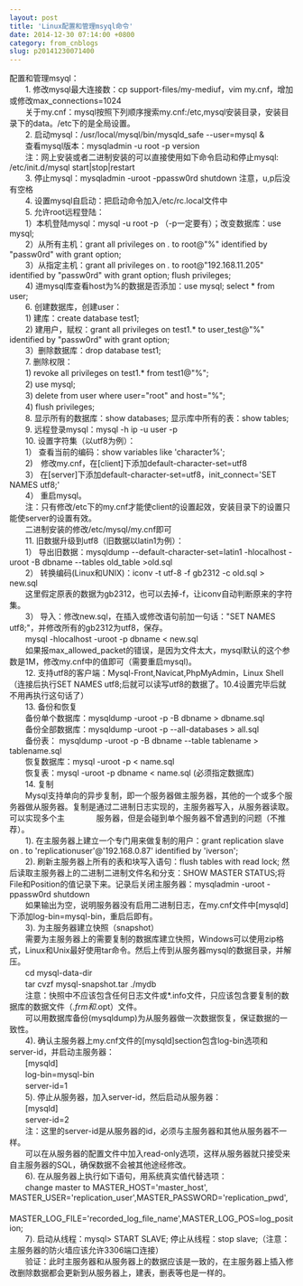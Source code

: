 ```yaml
---
layout: post
title: 'Linux配置和管理msyql命令'
date: 2014-12-30 07:14:00 +0800
category: from_cnblogs
slug: p20141230071400
---
```



配置和管理msyql：<br>
　　1. 修改mysql最大连接数：cp support-files/my-mediuf，vim my.cnf，增加或修改max_connections=1024<br>
　　关于my.cnf：mysql按照下列顺序搜索my.cnf:/etc,mysql安装目录，安装目录下的data。/etc下的是全局设置。<br>
　　2. 启动mysql：/usr/local/mysql/bin/mysqld_safe --user=mysql &amp;<br>
　　查看mysql版本：mysqladmin -u root -p version<br>
　　注：网上安装或者二进制安装的可以直接使用如下命令启动和停止mysql: /etc/init.d/mysql start|stop|restart<br>
　　3. 停止mysql：mysqladmin -uroot -ppassw0rd shutdown 注意，u,p后没有空&#26684;<br>
　　4. 设置mysql自启动：把启动命令加入/etc/rc.local文件中<br>
　　5. 允许root远程登陆：<br>
　　1）本机登陆mysql：mysql -u root -p （-p一定要有）；改变数据库：use mysql;<br>
　　2）从所有主机：grant all privileges on *.* to root@&quot;%&quot; identified by &quot;passw0rd&quot; with grant option;<br>
　　3）从指定主机：grant all privileges on *.* to root@&quot;192.168.11.205&quot; identified by &quot;passw0rd&quot; with grant option; flush privileges;<br>
　　4) 进mysql库查看host为%的数据是否添加：use mysql; select * from user;<br>
　　6. 创建数据库，创建user：<br>
　　1) 建库：create database test1;<br>
　　2) 建用户，赋权：grant all privileges on test1.* to user_test@&quot;%&quot; identified by &quot;passw0rd&quot; with grant option;<br>
　　3）删除数据库：drop database test1;<br>
　　7. 删除权限：<br>
　　1) revoke all privileges on test1.* from test1@&quot;%&quot;;<br>
　　2) use mysql;<br>
　　3) delete from user where user=&quot;root&quot; and host=&quot;%&quot;;<br>
　　4) flush privileges;<br>
　　8. 显示所有的数据库：show databases; 显示库中所有的表：show tables;<br>
　　9. 远程登录mysql：mysql -h ip -u user -p<br>
　　10. 设置字符集（以utf8为例）：<br>
　　1） 查看当前的编码：show variables like 'character%';<br>
　　2)　修改my.cnf，在[client]下添加default-character-set=utf8<br>
　　3） 在[server]下添加default-character-set=utf8，init_connect='SET NAMES utf8;'<br>
　　4） 重启mysql。<br>
　　注：只有修改/etc下的my.cnf才能使client的设置起效，安装目录下的设置只能使server的设置有效。<br>
　　二进制安装的修改/etc/mysql/my.cnf即可<br>
　　11. 旧数据升级到utf8（旧数据以latin1为例）：<br>
　　1） 导出旧数据：mysqldump --default-character-set=latin1 -hlocalhost -uroot -B dbname --tables old_table &gt;old.sql<br>
　　2） 转换编码(Linux和UNIX)：iconv -t utf-8 -f gb2312 -c old.sql &gt; new.sql<br>
　　这里假定原表的数据为gb2312，也可以去掉-f，让iconv自动判断原来的字符集。<br>
　　3） 导入：修改new.sql，在插入或修改语句前加一句话：&quot;SET NAMES utf8;&quot;，并修改所有的gb2312为utf8，保存。<br>
　　mysql -hlocalhost -uroot -p dbname &lt; new.sql<br>
　　如果报max_allowed_packet的错误，是因为文件太大，mysql默认的这个参数是1M，修改my.cnf中的&#20540;即可（需要重启mysql)。<br>
　　12. 支持utf8的客户端：Mysql-Front,Navicat,PhpMyAdmin，Linux Shell（连接后执行SET NAMES utf8;后就可以读写utf8的数据了。10.4设置完毕后就不用再执行这句话了）<br>
　　13. 备份和恢复<br>
　　备份单个数据库：mysqldump -uroot -p -B dbname &gt; dbname.sql<br>
　　备份全部数据库：mysqldump -uroot -p --all-databases &gt; all.sql<br>
　　备份表： mysqldump -uroot -p -B dbname --table tablename &gt; tablename.sql<br>
　　恢复数据库：mysql -uroot -p &lt; name.sql<br>
　　恢复表：mysql -uroot -p dbname &lt; name.sql (必须指定数据库)<br>
　　14. 复制<br>
　　Mysql支持单向的异步复制，即一个服务器做主服务器，其他的一个或多个服务器做从服务器。复制是通过二进制日志实现的，主服务器写入，从服务器读取。可以实现多个主　　　　服务器，但是会碰到单个服务器不曾遇到的问题（不推荐）。<br>
　　1). 在主服务器上建立一个专门用来做复制的用户：grant replication slave on *.* to 'replicationuser'@'192.168.0.87' identified by 'iverson';<br>
　　2). 刷新主服务器上所有的表和块写入语句：flush tables with read lock; 然后读取主服务器上的二进制二进制文件名和分支：SHOW MASTER STATUS;将File和Position的&#20540;记录下来。记录后关闭主服务器：mysqladmin -uroot -ppassw0rd shutdown<br>
　　如果输出为空，说明服务器没有启用二进制日志，在my.cnf文件中[mysqld]下添加log-bin=mysql-bin，重启后即有。<br>
　　3). 为主服务器建立快照（snapshot）<br>
　　需要为主服务器上的需要复制的数据库建立快照，Windows可以使用zip&#26684;式，Linux和Unix最好使用tar命令。然后上传到从服务器mysql的数据目录，并解压。<br>
　　cd mysql-data-dir<br>
　　tar cvzf mysql-snapshot.tar ./mydb<br>
　　注意：快照中不应该包含任何日志文件或*.info文件，只应该包含要复制的数据库的数据文件（*.frm和*.opt）文件。<br>
　　可以用数据库备份(mysqldump)为从服务器做一次数据恢复，保证数据的一致性。<br>
　　4). 确认主服务器上my.cnf文件的[mysqld]section包含log-bin选项和server-id，并启动主服务器：<br>
　　[mysqld]<br>
　　log-bin=mysql-bin<br>
　　server-id=1<br>
　　5). 停止从服务器，加入server-id，然后启动从服务器：<br>
　　[mysqld]<br>
　　server-id=2<br>
　　注：这里的server-id是从服务器的id，必须与主服务器和其他从服务器不一样。<br>
　　可以在从服务器的配置文件中加入read-only选项，这样从服务器就只接受来自主服务器的SQL，确保数据不会被其他途经修改。<br>
　　6). 在从服务器上执行如下语句，用系统真实&#20540;代替选项：<br>
　　change master to MASTER_HOST='master_host', MASTER_USER='replication_user',MASTER_PASSWORD='replication_pwd',<br>
　　MASTER_LOG_FILE='recorded_log_file_name',MASTER_LOG_POS=log_position;<br>
　　7). 启动从线程：mysql&gt; START SLAVE; 停止从线程：stop slave;（注意：主服务器的防火墙应该允许3306端口连接）<br>
　　验证：此时主服务器和从服务器上的数据应该是一致的，在主服务器上插入修改删除数据都会更新到从服务器上，建表，删表等也是一样的。
   
